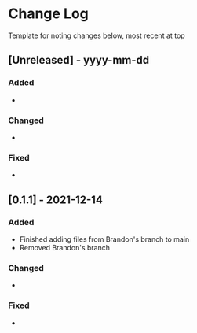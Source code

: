 # Change Log
 
Template for noting changes below, most recent at top
## [Unreleased] - yyyy-mm-dd 
 
### Added
- 
### Changed
-
### Fixed
-

## [0.1.1] - 2021-12-14
 
### Added
- Finished adding files from Brandon's branch to main
- Removed Brandon's branch
### Changed
-  
### Fixed
- 
